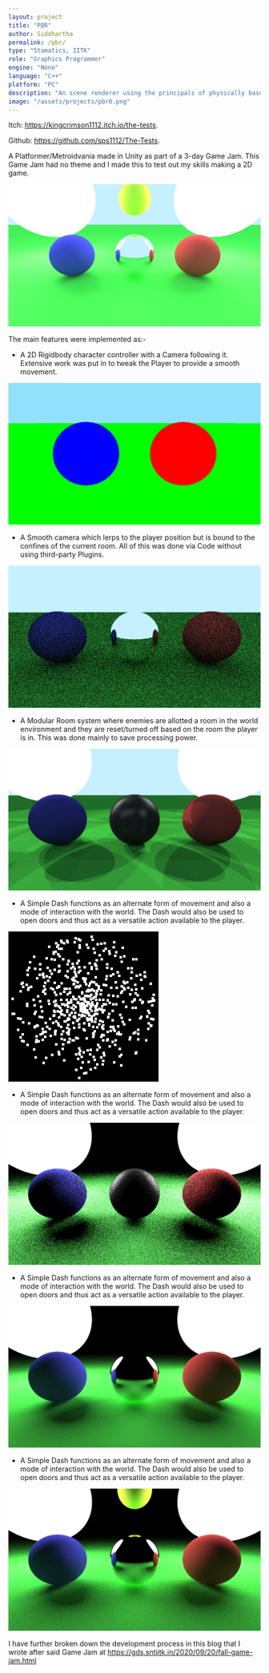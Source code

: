 ```yaml
---
layout: project
title: "PBR"
author: Siddhartha
permalink: /pbr/
type: "Stamatics, IITK"
role: "Graphics Programmer"
engine: "None"
language: "C++"
platform: "PC"
description: "An scene renderer using the principals of physically based rendering to render objects."
image: "/assets/projects/pbr0.png"
---
```


Itch:  https://kingcrimson1112.itch.io/the-tests.

Github: https://github.com/sps1112/The-Tests.

A Platformer/Metroidvania made in Unity as part of a 3-day Game Jam. This Game Jam had no theme and I made this to test out my skills making a 2D game. 

<img class="article-screenshot" src="/assets/projects/pbr0.png" alt=""/>

The main features were implemented as:-
- A 2D Rigidbody character controller with a Camera following it. Extensive work was put in to tweak the Player to provide a smooth movement.

<img class="article-screenshot" src="/assets/projects/pbr1.png" alt=""/>

- A Smooth camera which lerps to the player position but is bound to the confines of the current room. All of this was done via Code without using third-party Plugins.

<img class="article-screenshot" src="/assets/projects/pbr2.png" alt=""/>

- A Modular Room system where enemies are allotted a room in the world environment and they are reset/turned off based on the room the player is in. This was done mainly to save processing power.

<img class="article-screenshot" src="/assets/projects/pbr3.png" alt=""/>

- A Simple Dash functions as an alternate form of movement and also a mode of interaction with the world. The Dash would also be used to open doors and thus act as a versatile action available to the player.

<img class="article-screenshot" src="/assets/projects/pbr4.png" alt=""/>

- A Simple Dash functions as an alternate form of movement and also a mode of interaction with the world. The Dash would also be used to open doors and thus act as a versatile action available to the player.

<img class="article-screenshot" src="/assets/projects/pbr5.png" alt=""/>

- A Simple Dash functions as an alternate form of movement and also a mode of interaction with the world. The Dash would also be used to open doors and thus act as a versatile action available to the player.

<img class="article-screenshot" src="/assets/projects/pbr6.png" alt=""/>

- A Simple Dash functions as an alternate form of movement and also a mode of interaction with the world. The Dash would also be used to open doors and thus act as a versatile action available to the player.

<img class="article-screenshot" src="/assets/projects/pbr7.png" alt=""/>

I have further broken down the development process in this blog that I wrote after said Game Jam at https://gds.sntiitk.in/2020/09/20/fall-game-jam.html 